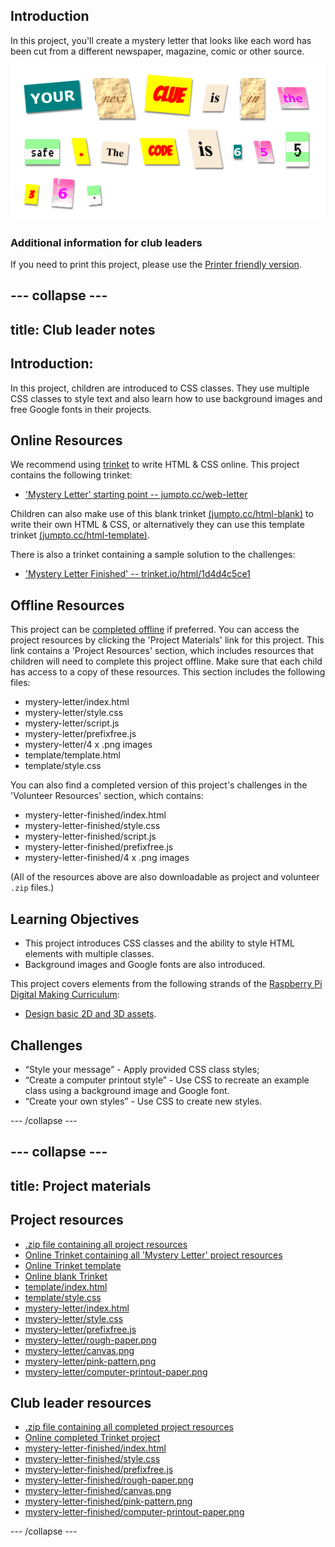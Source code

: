 ## Introduction

In this project, you'll create a mystery letter that looks like each word has been cut from a different newspaper, magazine, comic or other source. 

![screenshot](images/letter-final.png)

### Additional information for club leaders

If you need to print this project, please use the [Printer friendly version](https://projects.raspberrypi.org/en/projects/mystery-letter/print).


--- collapse ---
---
title: Club leader notes
---


## Introduction:
In this project, children are introduced to CSS classes. They use multiple CSS classes to style text and also learn how to use background images and free Google fonts in their projects. 


## Online Resources

We recommend using [trinket](https://trinket.io/) to write HTML & CSS online. This project contains the following trinket:

+ ['Mystery Letter' starting point  -- jumpto.cc/web-letter](http://jumpto.cc/web-letter)

Children can also make use of this blank trinket [(jumpto.cc/html-blank)](http://jumpto.cc/html-blank) to write their own HTML & CSS, or alternatively they can use this template trinket [(jumpto.cc/html-template)](http://jumpto.cc/html-template).

There is also a trinket containing a sample solution to the challenges:

+ ['Mystery Letter Finished' -- trinket.io/html/1d4d4c5ce1](https://trinket.io/html/1d4d4c5ce1)

## Offline Resources
This project can be [completed offline](https://www.codeclubprojects.org/en-GB/resources/webdev-working-offline/) if preferred. You can access the project resources by clicking the 'Project Materials' link for this project. This link contains a 'Project Resources' section, which includes resources that children will need to complete this project offline. Make sure that each child has access to a copy of these resources. This section includes the following files:

+ mystery-letter/index.html
+ mystery-letter/style.css
+ mystery-letter/script.js
+ mystery-letter/prefixfree.js
+ mystery-letter/4 x .png images
+ template/template.html
+ template/style.css

You can also find a completed version of this project's challenges in the 'Volunteer Resources' section, which contains:

+ mystery-letter-finished/index.html
+ mystery-letter-finished/style.css
+ mystery-letter-finished/script.js
+ mystery-letter-finished/prefixfree.js
+ mystery-letter-finished/4 x .png images

(All of the resources above are also downloadable as project and volunteer `.zip` files.)

## Learning Objectives
+ This project introduces CSS classes and the ability to style HTML elements with multiple classes.
+ Background images and Google fonts are also introduced. 

This project covers elements from the following strands of the [Raspberry Pi Digital Making Curriculum](http://rpf.io/curriculum):

+ [Design basic 2D and 3D assets](https://www.raspberrypi.org/curriculum/design/creator).

## Challenges
+ “Style your message” - Apply provided CSS class styles;
+ “Create a computer printout style” - Use CSS to recreate an example class using a background image and Google font. 
+ “Create your own styles” - Use CSS to create new styles.



--- /collapse ---


--- collapse ---
---
title: Project materials
---
## Project resources
* [.zip file containing all project resources](resources/letter-project-resources.zip)
* [Online Trinket containing all 'Mystery Letter' project resources](http://jumpto.cc/web-letter)
* [Online Trinket template](http://jumpto.cc/trinket-template)
* [Online blank Trinket](http://jumpto.cc/trinket-blank)
* [template/index.html](resources/template-index.html)
* [template/style.css](resources/template-style.css)
* [mystery-letter/index.html](resources/mystery-letter-index.html)
* [mystery-letter/style.css](resources/mystery-letter-style.css)
* [mystery-letter/prefixfree.js](resources/mystery-letter-prefixfree.js)
* [mystery-letter/rough-paper.png](resources/mystery-letter-rough-paper.png)
* [mystery-letter/canvas.png](resources/mystery-letter-canvas.png)
* [mystery-letter/pink-pattern.png](resources/mystery-letter-pink-pattern.png)
* [mystery-letter/computer-printout-paper.png](resources/mystery-letter-computer-printout-paper.png)

## Club leader resources
* [.zip file containing all completed project resources](resources/letter-volunteer-resources.zip)
* [Online completed Trinket project](https://trinket.io/html/1d4d4c5ce1)
* [mystery-letter-finished/index.html](resources/mystery-letter-finished-index.html)
* [mystery-letter-finished/style.css](resources/mystery-letter-finished-style.css)
* [mystery-letter-finished/prefixfree.js](resources/mystery-letter-finished-prefixfree.js)
* [mystery-letter-finished/rough-paper.png](resources/mystery-letter-finished-rough-paper.png)
* [mystery-letter-finished/canvas.png](resources/mystery-letter-finished-canvas.png)
* [mystery-letter-finished/pink-pattern.png](resources/mystery-letter-finished-pink-pattern.png)
* [mystery-letter-finished/computer-printout-paper.png](resources/mystery-letter-finished-computer-printout-paper.png)

--- /collapse ---